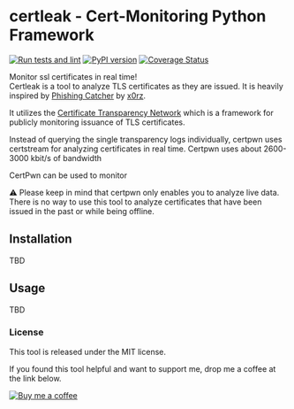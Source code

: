 # certleak - Cert-Monitoring Python Framework
[![Run tests and lint](https://github.com/d-Rickyy-b/certpwn/workflows/Run%20tests%20and%20lint/badge.svg)](https://github.com/d-Rickyy-b/certpwn/actions?query=workflow%3A%22Run+tests+and+lint%22)
[![PyPI version](https://badge.fury.io/py/certpwn.svg)](https://badge.fury.io/py/certpwn)
[![Coverage Status](https://coveralls.io/repos/github/d-Rickyy-b/certpwn/badge.svg?branch=master)](https://coveralls.io/github/d-Rickyy-b/certpwn?branch=master)

Monitor ssl certificates in real time!  
Certleak is a tool to analyze TLS certificates as they are issued.
It is heavily inspired by [Phishing Catcher](https://github.com/x0rz/phishing_catcher) by [x0rz](https://twitter.com/x0rz). 

It utilizes the [Certificate Transparency Network](https://www.certificate-transparency.org/what-is-ct) which is a framework for publicly monitoring issuance of TLS certificates.

Instead of querying the single transparency logs individually, certpwn uses certstream for analyzing certificates in real time.
Certpwn uses about 2600-3000 kbit/s of bandwidth


CertPwn can be used to monitor 

⚠ Please keep in mind that certpwn only enables you to analyze live data.
There is no way to use this tool to analyze certificates that have been issued in the past or while being offline.

## Installation
TBD

## Usage
TBD

### License
This tool is released under the MIT license.

If you found this tool helpful and want to support me, drop me a coffee at the link below.

[![Buy me a coffee](https://www.buymeacoffee.com/assets/img/custom_images/orange_img.png)](https://buymeacoffee.com/0rickyy0)
